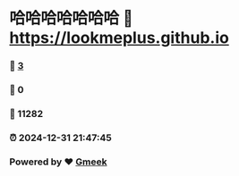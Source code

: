 # 哈哈哈哈哈哈哈 :link: https://lookmeplus.github.io 
### :page_facing_up: [3](https://lookmeplus.github.io/tag.html) 
### :speech_balloon: 0 
### :hibiscus: 11282 
### :alarm_clock: 2024-12-31 21:47:45 
### Powered by :heart: [Gmeek](https://github.com/Meekdai/Gmeek)
